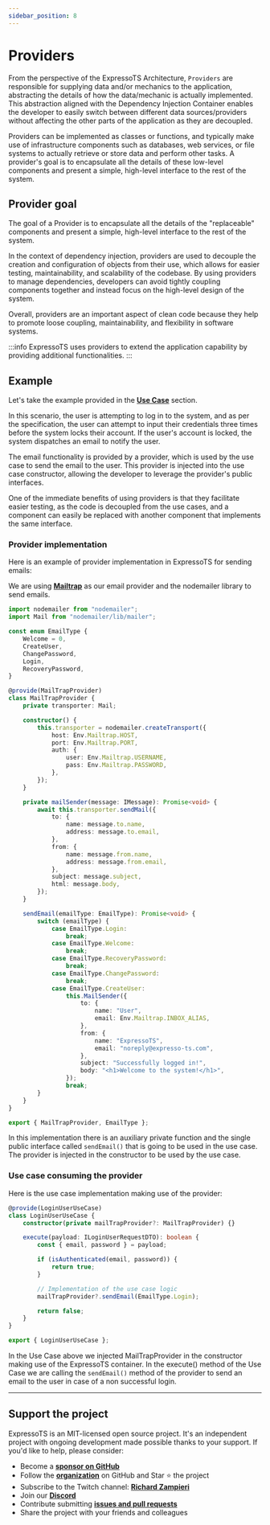 ```yaml
---
sidebar_position: 8
---
```


# Providers

From the perspective of the ExpressoTS Architecture, `Providers` are responsible for supplying data and/or mechanics to the application, abstracting the details of how the data/mechanic is actually implemented. This abstraction aligned with the Dependency Injection Container enables the developer to easily switch between different data sources/providers without affecting the other parts of the application as they are decoupled.

Providers can be implemented as classes or functions, and typically make use of infrastructure components such as databases, web services, or file systems to actually retrieve or store data and perform other tasks. A provider's goal is to encapsulate all the details of these low-level components and present a simple, high-level interface to the rest of the system.

## Provider goal

The goal of a Provider is to encapsulate all the details of the "replaceable" components and present a simple, high-level interface to the rest of the system.

In the context of dependency injection, providers are used to decouple the creation and configuration of objects from their use, which allows for easier testing, maintainability, and scalability of the codebase. By using providers to manage dependencies, developers can avoid tightly coupling components together and instead focus on the high-level design of the system.

Overall, providers are an important aspect of clean code because they help to promote loose coupling, maintainability, and flexibility in software systems.

:::info
ExpressoTS uses providers to extend the application capability by providing additional functionalities.
:::

## Example

Let's take the example provided in the **[Use Case](usecase.md#example)** section.

In this scenario, the user is attempting to log in to the system, and as per the specification, the user can attempt to input their credentials three times before the system locks their account. If the user's account is locked, the system dispatches an email to notify the user.

The email functionality is provided by a provider, which is used by the use case to send the email to the user. This provider is injected into the use case constructor, allowing the developer to leverage the provider's public interfaces.

One of the immediate benefits of using providers is that they facilitate easier testing, as the code is decoupled from the use cases, and a component can easily be replaced with another component that implements the same interface.

### Provider implementation

Here is an example of provider implementation in ExpressoTS for sending emails:

We are using **[Mailtrap](https://mailtrap.io/)** as our email provider and the nodemailer library to send emails.

```typescript
import nodemailer from "nodemailer";
import Mail from "nodemailer/lib/mailer";

const enum EmailType {
    Welcome = 0,
    CreateUser,
    ChangePassword,
    Login,
    RecoveryPassword,
}

@provide(MailTrapProvider)
class MailTrapProvider {
    private transporter: Mail;

    constructor() {
        this.transporter = nodemailer.createTransport({
            host: Env.Mailtrap.HOST,
            port: Env.Mailtrap.PORT,
            auth: {
                user: Env.Mailtrap.USERNAME,
                pass: Env.Mailtrap.PASSWORD,
            },
        });
    }

    private mailSender(message: IMessage): Promise<void> {
        await this.transporter.sendMail({
            to: {
                name: message.to.name,
                address: message.to.email,
            },
            from: {
                name: message.from.name,
                address: message.from.email,
            },
            subject: message.subject,
            html: message.body,
        });
    }

    sendEmail(emailType: EmailType): Promise<void> {
        switch (emailType) {
            case EmailType.Login:
                break;
            case EmailType.Welcome:
                break;
            case EmailType.RecoveryPassword:
                break;
            case EmailType.ChangePassword:
                break;
            case EmailType.CreateUser:
                this.MailSender({
                    to: {
                        name: "User",
                        email: Env.Mailtrap.INBOX_ALIAS,
                    },
                    from: {
                        name: "ExpressoTS",
                        email: "noreply@expresso-ts.com",
                    },
                    subject: "Successfully logged in!",
                    body: "<h1>Welcome to the system!</h1>",
                });
                break;
        }
    }
}

export { MailTrapProvider, EmailType };
```

In this implementation there is an auxiliary private function and the single public interface called `sendEmail()` that is going to be used in the use case.
The provider is injected in the constructor to be used by the use case.

### Use case consuming the provider

Here is the use case implementation making use of the provider:

```typescript
@provide(LoginUserUseCase)
class LoginUserUseCase {
    constructor(private mailTrapProvider?: MailTrapProvider) {}

    execute(payload: ILoginUserRequestDTO): boolean {
        const { email, password } = payload;

        if (isAuthenticated(email, password)) {
            return true;
        }

        // Implementation of the use case logic
        mailTrapProvider?.sendEmail(EmailType.Login);

        return false;
    }
}

export { LoginUserUseCase };
```

In the Use Case above we injected MailTrapProvider in the constructor making use of the ExpressoTS container. In the execute() method of the Use Case we are calling the `sendEmail()` method of the provider to send an email to the user in case of a non successful login.

---

## Support the project

ExpressoTS is an MIT-licensed open source project. It's an independent project with ongoing development made possible thanks to your support. If you'd like to help, please consider:

-   Become a **[sponsor on GitHub](https://github.com/sponsors/expressots)**
-   Follow the **[organization](https://github.com/expressots)** on GitHub and Star ⭐ the project
-   Subscribe to the Twitch channel: **[Richard Zampieri](https://www.twitch.tv/richardzampieri)**
-   Join our **[Discord](https://discord.com/invite/PyPJfGK)**
-   Contribute submitting **[issues and pull requests](https://github.com/expressots/expressots/issues/new/choose)**
-   Share the project with your friends and colleagues
